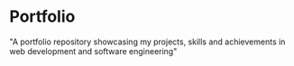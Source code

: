 # Portfolio
"A portfolio repository showcasing my projects, skills and achievements in web development and software engineering"
